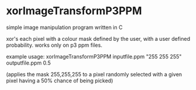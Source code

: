 # xorImageTransformP3PPM
simple image manipulation program written in C

xor's each pixel with a colour mask defined by the user, with a user defined probability. works only on p3 ppm files.

example usage: xorImageTransformP3PPM inputfile.ppm "255 255 255" outputfile.ppm 0.5

(applies the mask 255,255,255 to a pixel randomly selected with a given pixel having a 50% chance of being picked)

